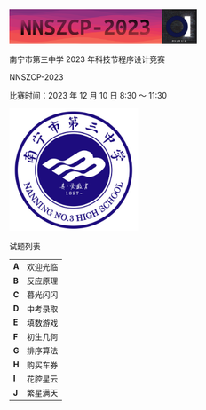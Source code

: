 <img src="./assets/head.png" style="zoom:33%;" />

<p class = "title"> 南宁市第三中学 2023 年科技节程序设计竞赛 </p>
<p class = "semititle"> NNSZCP-2023 </p>
<p class = "time"> 比赛时间：2023 年 12 月 10 日 8:30 ～ 11:30 </p>

<img src="./assets/nnsz_icon.png" alt="nnsz_icon" style="zoom:40%;" />

<p class = "problem"> 试题列表 </p>

<table>
  <tr>
    <td><b>A</b></td>
    <td>欢迎光临</td>
  </tr>
  <tr>
    <td><b>B</b></td>
    <td>反应原理</td>
  </tr>
  <tr>
    <td><b>C</b></td>
    <td>暮光闪闪</td>
  </tr>
  <tr>
    <td><b>D</b></td>
    <td>中考录取</td>
  </tr>
  <tr>
    <td><b>E</b></td>
    <td>填数游戏</td>
  </tr>
  <tr>
    <td><b>F</b></td>
    <td>初生几何</td>
  </tr>
  <tr>
    <td><b>G</b></td>
    <td>排序算法</td>
  </tr>
  <tr>
    <td><b>H</b></td>
    <td>购买车券</td>
  </tr>
  <tr>
    <td><b>I</b></td>
    <td>花腔星云</td>
  </tr>
  <tr>
    <td><b>J</b></td>
    <td>繁星满天</td>
  </tr>
</table>